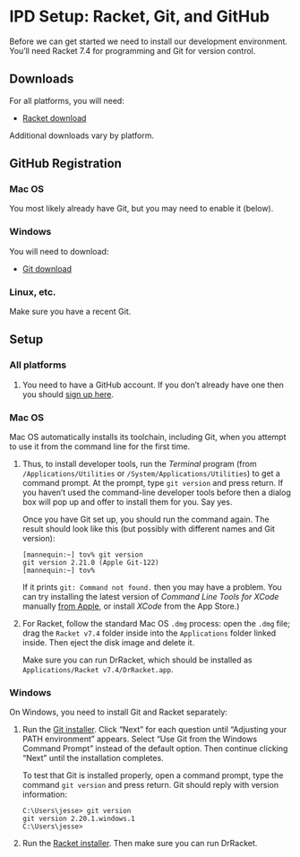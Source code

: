 # IPD Setup: Racket, Git, and GitHub

Before we can get started we need to install our development
environment. You’ll need Racket 7.4 for programming and Git for version
control.

[Racket download]:
    https://download.racket-lang.org/

[Git download]:
    https://git-scm.com/download/win/

[CLT]:
    https://developer.apple.com/downloads/

[GitHub sign-up]:
    https://github.com/join

## Downloads

For all platforms, you will need:

  - [Racket download]

Additional downloads vary by platform.

## GitHub Registration

### Mac OS

You most likely already have Git, but you may need to enable it (below).

### Windows

You will need to download:

   - [Git download]

### Linux, etc.

Make sure you have a recent Git.

## Setup

### All platforms

 1. You need to have a GitHub account. If you don’t already have one
    then you should [sign up here][GitHub sign-up].

### Mac OS

Mac OS automatically installs its toolchain, including Git, when you
attempt to use it from the command line for the first time.

 1. Thus, to install developer tools, run the *Terminal* program (from
    `/Applications/Utilities` or `/System/Applications/Utilities`) to
    get a command prompt. At the prompt, type `git version` and press
    return. If you haven’t used the command-line developer tools before
    then a dialog box will pop up and offer to install them for you. Say
    yes.
    
    Once you have Git set up, you should run the command again. The
    result should look like this (but possibly with different names and
    Git version):
    
    ```console
    [mannequin:~] tov% git version
    git version 2.21.0 (Apple Git-122)
    [mannequin:~] tov% 
    ```
    
    If it prints `git: Command not found.` then you may have a problem.
    You can try installing the latest version of *Command Line Tools for
    XCode* manually [from Apple][CLT], or install *XCode* from the App
    Store.)

 2. For Racket, follow the standard Mac OS `.dmg` process: open the
    `.dmg` file; drag the `Racket v7.4` folder inside into the
    `Applications` folder linked inside. Then eject the disk image and
    delete it.
    
    Make sure you can run DrRacket, which should be installed as
    `Applications/Racket v7.4/DrRacket.app`.

### Windows

On Windows, you need to install Git and Racket separately:

 1. Run the [Git installer][Git download]. Click “Next” for each
    question until “Adjusting your PATH environment” appears. Select
    “Use Git from the Windows Command Prompt” instead of the default
    option. Then continue clicking “Next” until the installation
    completes.
    
    To test that Git is installed properly, open a command prompt,
    type the command `git version` and press return. Git should reply
    with version information:
    
    ```
    C:\Users\jesse> git version
    git version 2.20.1.windows.1
    C:\Users\jesse> 
    ```

 2. Run the [Racket installer][Racket download]. Then make sure you can
    run DrRacket.

